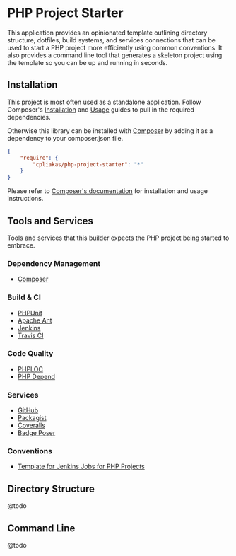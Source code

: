 # PHP Project Starter

This application provides an opinionated template outlining directory structure,
dotfiles, build systems, and services connections that can be used to start a
PHP project more efficiently using common conventions. It also provides a
command line tool that generates a skeleton project using the template so you
can be up and running in seconds.

## Installation

This project is most often used as a standalone application. Follow Composer's
[Installation](https://github.com/composer/composer/blob/master/doc/00-intro.md#installation---nix)
and [Usage](https://github.com/composer/composer/blob/master/doc/00-intro.md#using-composer)
guides to pull in the required dependencies.

Otherwise this library can be installed with [Composer](http://getcomposer.org/)
by adding it as a dependency to your composer.json file.

```json
{
    "require": {
        "cpliakas/php-project-starter": "*"
    }
}
```

Please refer to [Composer's documentation](https://github.com/composer/composer/blob/master/doc/00-intro.md#introduction)
for installation and usage instructions.

## Tools and Services

Tools and services that this builder expects the PHP project being started to
embrace.

### Dependency Management

* [Composer](http://getcomposer.org/)

### Build & CI

* [PHPUnit](https://github.com/sebastianbergmann/phpunit/)
* [Apache Ant](http://ant.apache.org/)
* [Jenkins](http://jenkins-ci.org/)
* [Travis CI](https://travis-ci.org/)

### Code Quality

* [PHPLOC](https://github.com/sebastianbergmann/phploc)
* [PHP Depend](http://pdepend.org/)

### Services

* [GitHub](https://github.com/)
* [Packagist](https://packagist.org/)
* [Coveralls](https://coveralls.io/)
* [Badge Poser](https://poser.pugx.org/)

### Conventions

* [Template for Jenkins Jobs for PHP Projects](http://jenkins-php.org/)

## Directory Structure

@todo

## Command Line

@todo
